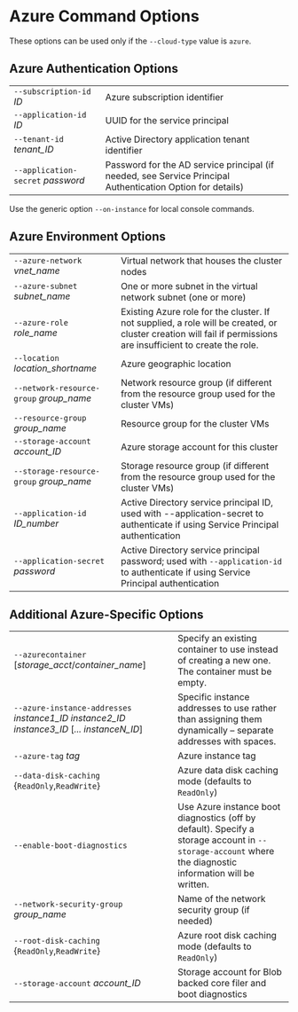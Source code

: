 # Azure Command Options 

These options can be used only if the `--cloud-type` value is `azure`. 

## Azure Authentication Options 

| | |
| ---------- | ------------------ |
| `--subscription-id` *ID* | Azure subscription identifier |
| `--application-id` *ID* | UUID for the service principal |
| `--tenant-id` *tenant_ID* | Active Directory application tenant identifier |
| `--application-secret` *password*  | Password for the AD service principal (if needed, see Service Principal Authentication Option for details) |

Use the generic option `--on-instance` for local console commands. 

## Azure Environment Options

| | |
| ---------- | ------------------ |
| `--azure-network` *vnet_name* | Virtual network that houses the cluster nodes |
| `--azure-subnet` *subnet_name* | One or more subnet in the virtual network subnet (one or more) |
| `--azure-role` *role_name* | Existing Azure role for the cluster. If not supplied, a role will be created, or cluster creation will fail if permissions are insufficient to create the role. |
| `--location` *location_shortname*    | Azure geographic location |
| `--network-resource-group` *group_name* | Network resource group (if different from the resource group used for the cluster VMs) |
| `--resource-group` *group_name* | Resource group for the cluster VMs |
| `--storage-account` *account_ID* | Azure storage account for this cluster |
| `--storage-resource-group` *group_name*  | Storage resource group (if different from the resource group used for the cluster VMs) |
| `--application-id` *ID_number* | Active Directory service principal ID, used with --application-secret to authenticate if using Service Principal authentication |
| `--application-secret` *password* | Active Directory service principal password; used with `--application-id` to authenticate if using Service Principal authentication |

## Additional Azure-Specific Options 

| | |
| ---------- | ------------------ |
| `--azurecontainer` [*storage_acct*/*container_name*] | Specify an existing container to use instead of creating a new one. The container must be empty. |
| `--azure-instance-addresses` *instance1_ID* *instance2_ID* *instance3_ID* [*... instanceN_ID*] | Specific instance addresses to use rather than assigning them dynamically – separate addresses with spaces. |
| `--azure-tag` *tag* |  Azure instance tag |
| `--data-disk-caching` {`ReadOnly`,`ReadWrite`} | Azure data disk caching mode (defaults to `ReadOnly`) |
| `--enable-boot-diagnostics` | Use Azure instance boot diagnostics (off by default). Specify a storage account in `--storage-account` where the diagnostic information will be written. |
| `--network-security-group` *group_name* |  Name of the network security group (if needed) |
| `--root-disk-caching` {`ReadOnly`,`ReadWrite`} | Azure root disk caching mode (defaults to `ReadOnly`) |
| `--storage-account` *account_ID* | Storage account for Blob backed core filer and boot diagnostics |
